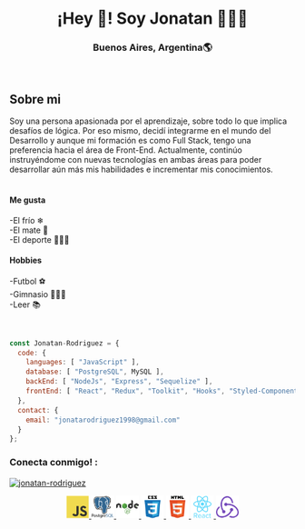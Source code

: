 <h1 align="center">¡Hey 👋! Soy Jonatan 👨🏿‍💻</h1>
<h3 align="center">Buenos Aires, Argentina🌎</h3><br/> 

<!---![Daiana Grillia (1)](https://user-images.githubusercontent.com/94879125/214957275-f4cd4523-e46f-4e61-b8cf-9ccad8f9f66b.gif)-->


<h2>Sobre mi</h2>
<p>
  Soy una persona apasionada por el aprendizaje, sobre todo lo que implica desafíos de lógica. Por eso mismo, decidí integrarme en el mundo del Desarrollo y aunque mi formación es como Full Stack, tengo una preferencia hacia el área de Front-End. Actualmente, continúo instruyéndome con nuevas tecnologías en ambas áreas para poder desarrollar aún más mis habilidades e incrementar mis conocimientos.
  
  <br/>
  <br/>
  <h4>Me gusta</h4>
  <p>
    -El frío ❄ <br/>
    -El mate 🧉 <br/>
    -El deporte 🏃🏿‍♂️
  </p>
  <h4>Hobbies</h4>
  <p>
    -Futbol ⚽ <br/>
    -Gimnasio 🏋🏿‍♂️ <br/>
    -Leer 📚
  </p>
</p>
<br/>


```js
const Jonatan-Rodriguez = {
  code: {
    languages: [ "JavaScript" ],
    database: [ "PostgreSQL", MySQL ],
    backEnd: [ "NodeJs", "Express", "Sequelize" ],
    frontEnd: [ "React", "Redux", "Toolkit", "Hooks", "Styled-Component", "CSS", "SASS" ]
  },
  contact: {
    email: "jonatarodriguez1998@gmail.com"
  }
};
```

<h3 align="left">Conecta conmigo! :</h3>
<p align="left">
<a href="https://www.linkedin.com/in/jonatan-j-rodriguez/" target="blank"><img align="center" src="https://raw.githubusercontent.com/rahuldkjain/github-profile-readme-generator/master/src/images/icons/Social/linked-in-alt.svg" alt="jonatan-rodriguez" height="30" width="40" /></a>
</p>

<!---
<h3 align="center">Soporte:</h3>
<div align="center">  <p><a href="https://www.buymeacoffee.com/akuma215"> <img align="center" src="https://cdn.buymeacoffee.com/buttons/v2/default-yellow.png" height="50" width="210" alt="(https://www.buymeacoffee.com/akuma215)" /></a></p><br><br>
  --->
<p align="center"> <a href="https://developer.mozilla.org/en-US/docs/Web/JavaScript" target="_blank" rel="noreferrer"> <img src="https://raw.githubusercontent.com/devicons/devicon/master/icons/javascript/javascript-original.svg" alt="javascript" width="40" height="40"/> </a> <!-- <a href="https://www.typescriptlang.org/" target="_blank" rel="noreferrer"> <img src="https://raw.githubusercontent.com/devicons/devicon/master/icons/typescript/typescript-original.svg" alt="typescript" width="40" height="40"/> </a> --> <!-- <a href="https://www.mongodb.com/" target="_blank" rel="noreferrer"> <img src="https://raw.githubusercontent.com/devicons/devicon/master/icons/mongodb/mongodb-original-wordmark.svg" alt="mongodb" width="40" height="40"/> </a> --> <a href="https://www.postgresql.org" target="_blank" rel="noreferrer"> <img src="https://raw.githubusercontent.com/devicons/devicon/master/icons/postgresql/postgresql-original-wordmark.svg" alt="postgresql" width="40" height="40"/> </a> <a href="https://nodejs.org" target="_blank" rel="noreferrer"> <img src="https://raw.githubusercontent.com/devicons/devicon/master/icons/nodejs/nodejs-original-wordmark.svg" alt="nodejs" width="40" height="40"/> </a> <a href="https://www.w3schools.com/css/" target="_blank" rel="noreferrer"> <img src="https://raw.githubusercontent.com/devicons/devicon/master/icons/css3/css3-original-wordmark.svg" alt="css3" width="40" height="40"/> </a> <a href="https://www.w3.org/html/" target="_blank" rel="noreferrer"> <img src="https://raw.githubusercontent.com/devicons/devicon/master/icons/html5/html5-original-wordmark.svg" alt="html5" width="40" height="40"/> </a>  <a href="https://reactjs.org/" target="_blank" rel="noreferrer"> <img src="https://raw.githubusercontent.com/devicons/devicon/master/icons/react/react-original-wordmark.svg" alt="react" width="40" height="40"/> </a> <a href="https://redux.js.org" target="_blank" rel="noreferrer"> <img src="https://raw.githubusercontent.com/devicons/devicon/master/icons/redux/redux-original.svg" alt="redux" width="40" height="40"/> </a> </p>


<!---
- 👋 Hi, I’m @Jonatan-Rodriguez
- 👀 I’m interested in ...
- 🌱 I’m currently learning ...
- 💞️ I’m looking to collaborate on ...
- 📫 How to reach me ...
- 😄 Pronouns: ...
- ⚡ Fun fact: ...


Jonatan-Rodriguez/Jonatan-Rodriguez is a ✨ special ✨ repository because its `README.md` (this file) appears on your GitHub profile.
You can click the Preview link to take a look at your changes.
--->

